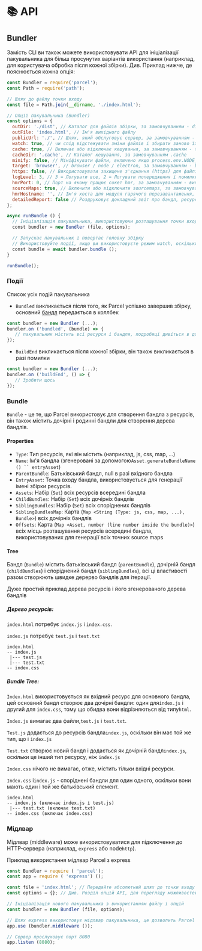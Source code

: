 # 📚 API

## Bundler

Замість CLI ви також можете використовувати API для ініціалізації пакувальника для більш просунутих варіантів використання (наприклад, для користувача обробка після кожної збірки).
Див. Приклад нижче, де пояснюється кожна опція:

```Javascript
const Bundler = require('parcel');
const Path = require('path');

// Шлях до файлу точки входу
const file = Path.join(__dirname, './index.html');

// Опції пакувальника (Bundler)
const options = {
  outDir: './dist', // Каталог для файлів збірки, за замовчуванням - dist
  outFile: 'index.html', // Ім'я вихідного файлу
  publicUrl: './', // Шлях, який обслуговує сервер, за замовчуванням - '/'
  watch: true, // чи слід відстежувати зміни файлів і збирати заново їх при зміні, за замовчуванням - process.env.NODE_ENV! == 'production'
  cache: true, // Включає або відключає кешування, за замовчуванням - true
  cacheDir: '.cache', // Каталог кешування, за замовчуванням .cache
  minify: false, // Мініфікувати файли, включено якщо process.env.NODE_ENV === 'production'
  target: 'browser', // browser / node / electron, за замовчуванням - browser
  https: false, // Використовувати захищене з'єднання (https) для файлів, за замовчуванням - false
  logLevel: 3, // 3 = Логувати все, 2 = Логувати попередження і помилки, 1 = Логувати помилки
  hmrPort: 0, // Порт на якому працює сокет hmr, за замовчуванням - випадковий вільний порт (0 в node.js визначає випадковий вільний порт)
  sourceMaps: true, // Включити або відключити sourcemaps, за замовчуванням включено (поки ще не підтримується в мініфікованих збірках)
  hmrHostname: '', // Ім'я хоста для модуля гарячого перезавантаження, за замовчуванням - ''
  detailedReport: false // Роздруковує докладний звіт про бандл, ресурси, розміри файлів і часу, за замовчуванням - false, звіти роздруковуються, якщо watch відключений
};

async runBundle () {
  // Ініціалізація пакувальника, використовуючи розташування точки входу і надані опції
  const bundler = new Bundler (file, options);

  // Запускає пакувальник і повертає головну збірку
  // Використовуйте події, якщо ви використовуєте режим watch, оскільки цей проміс запускається тільки один раз, а не при кожній перезбірці
  const bundle = await bundler.bundle ();
}

runBundle();
```

### Події

Список усіх подій пакувальника

- `Bundled` викликається після того, як Parcel успішно завершив збірку, основний [бандл](#bundle) передається в коллбек

```Javascript
const bundler = new Bundler (...);
bundler.on ('bundled', (bundle) => {
   // пакувальник містить всі ресурси і бандли, подробиці дивіться в документації
});
```

- `BuildEnd` викликається після кожної збірки, він також викликається в разі помилки

```Javascript
const bundler = new Bundler (...);
bundler.on ('buildEnd', () => {
   // Зробити щось
});
```

### Bundle

`Bundle` - це те, що Parcel використовує для створення бандла з ресурсів, він також містить дочірні і родинні бандли для створення дерева бандлів.

#### Properties

- `Type`: Тип ресурсів, які він містить (наприклад, js, css, map, ...)
- `Name`: Ім'я бандла (згенеровані за допомогою` Asset.generateBundleName () `` entryAsset `)
- `ParentBundle`: Батьківський бандл, null в разі вхідного бандла
- `EntryAsset`: Точка входу бандла, використовується для генерації імені збірки ресурсів.
- `Assets`: Набір (`Set`) всіх ресурсів всередині бандла
- `ChildBundles`: Набір (`Set`) всіх дочірніх бандлів
- `SiblingBundles`: Набір (`Set`) всіх споріднених бандлів
- `SiblingBundlesMap`: Карта (`Map <String (Type: js, css, map, ...), Bundle>`) всіх дочірніх бандлів
- `Offsets`: Карта (`Map <Asset, number (line number inside the bundle)>`) всіх місць розташування ресурсів всередині бандла, використовуваних для генерації всіх точних source maps

#### Tree

Бандл (`Bundle`) містить батьківський бандл (`parentBundle`), дочірній бандл (`childBundles`) і споріднений бандл (`siblingBundles`), всі ці властивості разом створюють швидке дерерво бандлів для ітерації.

Дуже простий приклад дерева ресурсів і його згенерованого дерева бандлів

##### Дерево ресурсів:

`index.html` потребує `index.js` і `index.css`.

`index.js` потребує `test.js` і `test.txt`

```Text
index.html
-- index.js
 |--- test.js
 |--- test.txt
-- index.css
```

##### Bundle Tree:

`Index.html` використовується як вхідний ресурс для основного бандла, цей основний бандл створює два дочірні бандли: один для`index.js` і другий для `index.css`, тому що обидва вони відрізняються від типу`html`.

`Index.js` вимагає два файли,`test.js` і `test.txt`.

`Test.js` додається до ресурсів бандла`index.js`, оскільки він має той же тип, що і `index.js`

`Test.txt` створює новий бандл і додається як дочірній бандл`index.js`, оскільки це інший тип ресурсу, ніж `index.js`

`Index.css` нічого не вимагає, отже, містить тільки вхідні ресурси.

`Index.css` і`index.js` - споріднені бандли для один одного, оскільки вони мають один і той же батьківський елемент.

```Text
index.html
-- index.js (включає index.js і test.js)
 |--- test.txt (включає test.txt)
-- index.css (включає index.css)
```

### Мідлвар

Мідлвар (middleware) може використовуватися для підключення до HTTP-сервера (наприклад, `express` або node`http`).

Приклад використання мідлвар Parcel з express

```Javascript
const Bundler = require ( 'parcel');
const app = require ( 'express') ();

const file = 'index.html'; // Передайте абсолютний шлях до точки входу тут
const options = {}; // Див. Розділ опцій API, для перегляду можливостей

// Ініціалізація нового пакувальника з використанням файлу і опцій
const bundler = new Bundler (file, options);

// Шлях express використовує мідлвар пакувальника, це дозволить Parcel обробляти кожен запит до вашого сервера express
app.use (bundler.middleware ());

// Сервер прослуховує порт 8080
app.listen (8080);
```
